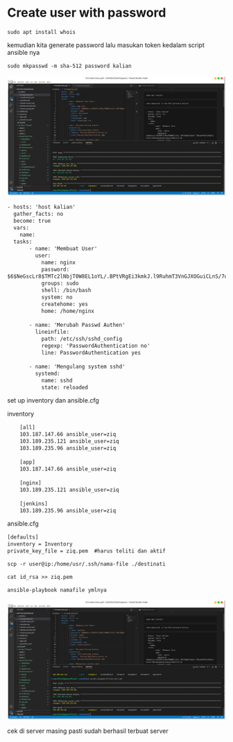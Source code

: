 # Create user with password

```
sudo apt install whois
```

kemudian kita generate password
lalu masukan token kedalam script ansible nya




```
sudo mkpasswd -m sha-512 password kalian
```

![img](assets/hostapp.png)


```
- hosts: 'host kalian'
  gather_facts: no
  become: true
  vars:
    name:
  tasks:
       - name: 'Membuat User'
         user:
           name: nginx
           password: $6$NeGscLr8$TMTc2lNbjT0W8EL1oYL/.BPtVRgEi3kmkJ.l9RuhmT3VnGJXOGuiCLnS/7oMcZpEuHsSevyJbdx3l8GxfZ1.n0
           groups: sudo
           shell: /bin/bash
           system: no
           createhome: yes
           home: /home/nginx

       - name: 'Merubah Passwd Authen'
         lineinfile:
           path: /etc/ssh/sshd_config
           regexp: 'PasswordAuthentication no'
           line: PasswordAuthentication yes
          
       - name: 'Mengulang system sshd'
         systemd:
           name: sshd
           state: reloaded
```

set up inventory dan ansible.cfg

inventory

```
    [all]
    103.187.147.66 ansible_user=ziq
    103.189.235.121 ansible_user=ziq
    103.189.235.96 ansible_user=ziq

    [app]
    103.187.147.66 ansible_user=ziq

    [nginx]
    103.189.235.121 ansible_user=ziq

    [jenkins]
    103.189.235.96 ansible_user=ziq
```

ansible.cfg

```
[defaults]
inventory = Inventory
private_key_file = ziq.pem  #harus teliti dan aktif
```

```
scp -r user@ip:/home/usr/.ssh/nama-file ./destinati 
```

```
cat id_rsa >> ziq.pem
```

```
ansible-playbook namafile ymlnya
```

![img](assets/hostcicd.png) 

cek di server masing pasti sudah berhasil terbuat server